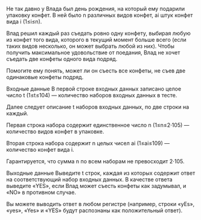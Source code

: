 Не так давно у Влада был день рождения, на который ему подарили упаковку конфет. В ней было n различных видов конфет, ai штук конфет вида i (1≤i≤n).

Влад решил каждый раз съедать ровно одну конфету, выбирая любую из конфет того вида, которого в текущий момент больше всего (если таких видов несколько, он может выбрать любой из них). Чтобы получить максимальное удовольствие от поедания, Влад не хочет съедать две конфеты одного вида подряд.

Помогите ему понять, может ли он съесть все конфеты, не съев две одинаковые конфеты подряд.

Входные данные
В первой строке входных данных записано целое число t (1≤t≤104) — количество наборов входных данных в тесте.

Далее следует описание t наборов входных данных, по две строки на каждый.

Первая строка набора содержит единственное число n (1≤n≤2⋅105) — количество видов конфет в упаковке.

Вторая строка набора содержит n целых чисел ai (1≤ai≤109) — количество конфет вида i.

Гарантируется, что сумма n по всем наборам не превосходит 2⋅105.

Выходные данные
Выведите t строк, каждая из которых содержит ответ на соответствующий набор входных данных. В качестве ответа выведите «YES», если Влад может съесть конфеты как задумывал, и «NO» в противном случае.

Вы можете выводить ответ в любом регистре (например, строки «yEs», «yes», «Yes» и «YES» будут распознаны как положительный ответ).